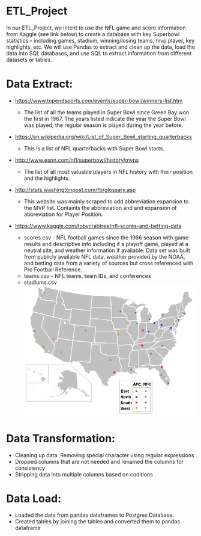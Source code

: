 # ETL_Project

In our ETL_Project, we intent to use the NFL game and score information from Kaggle (see link below) to create a database with key Superbowl statistics – including games, stadium, winning/losing teams, mvp player, key highlights, etc.  We will use Pandas to extract and clean up the data, load the data into SQL databases, and use SQL to extract information from different datasets or tables.  

# Data Extract:
- https://www.topendsports.com/events/super-bowl/winners-list.htm
  - The list of all the teams played in Super Bowl since Green Bay won the first in 1967. The years listed indicate the year the Super Bowl was played, the regular season is 
    played during the year before.
  
- https://en.wikipedia.org/wiki/List_of_Super_Bowl_starting_quarterbacks
  - This is a list of NFL quarterbacks with Super Bowl starts.
  
- http://www.espn.com/nfl/superbowl/history/mvps
  - The list of all most valuable players in NFL history with their position and the highlights.
  
- http://stats.washingtonpost.com/fb/glossary.asp
  - This website was mainly scraped to add abbreviation expansion to the MVP list. Containts the abbreviation and and expansion of abbreviation for Player Position. 
  
- https://www.kaggle.com/tobycrabtree/nfl-scores-and-betting-data
  - scores.csv - NFL football games since the 1966 season with game results and descriptive info including if a playoff game, played at a neutral site, and weather information 
    if available. Data set was built from publicly available NFL data, weather provided by the NOAA, and betting data from a variety of sources but cross referenced with Pro 
    Football Reference.
  - teams.csv - NFL teams, team IDs, and conferences
  - stadiums.csv
  ![NFL_Stadiums](NFL_teams_locations.png)
  
# Data Transformation:
- Cleaning up data: Removing special character using regular expressions 
- Dropped columns that are not needed and renamed the columns for consistency
- Stripping data into multiple columns based on coditions
# Data Load:
- Loaded the data from pandas dataframes to Postgres Database.
- Created tables by joining the tables and converted them to pandas dataframe

